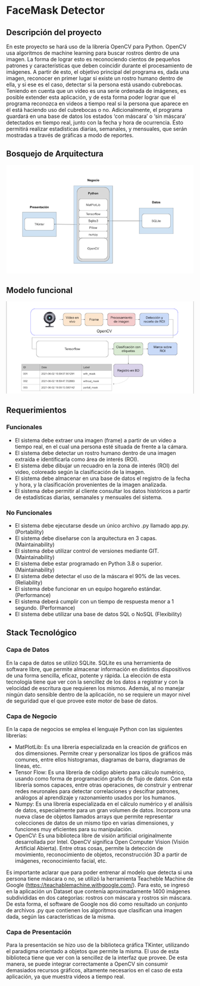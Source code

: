 # FaceMask Detector
## Descripción del proyecto
En este proyecto se hará uso de la librería OpenCV para Python. OpenCV usa algoritmos de machine learning para buscar rostros dentro de una imagen. La forma de lograr esto es reconociendo cientos de pequeños patrones y características que deben coincidir durante el procesamiento de imágenes.
A partir de esto, el objetivo principal del programa es, dada una imagen, reconocer en primer lugar si existe un rostro humano dentro de ella, y si ese es el caso, detectar si la persona está usando cubrebocas. Teniendo en cuenta que un video es una serie ordenada de imágenes, es posible extender esta aplicación, y de esta forma poder lograr que el programa reconozca en videos a tiempo real si la persona que aparece en él está haciendo uso del cubrebocas o no. 
Adicionalmente, el programa guardará en una base de datos  los estados ‘con máscara’ o ‘sin máscara’ detectados en tiempo real, junto con la fecha y hora de ocurrencia. Ésto permitirá realizar estadísticas diarias, semanales, y mensuales, que serán mostradas a través de gráficas a modo de reportes.

## Bosquejo de Arquitectura

![](Md_img\arquitectura.png "Arquitectura")
## Modelo funcional

![](Md_img\modelo_funcional.png "Funcionamiento")
## Requerimientos

### Funcionales

- El sistema debe extraer una imagen (frame) a partir de un video a tiempo real, en el cual una persona esté situada de frente a la cámara. 
- El sistema debe detectar un rostro humano dentro de una imagen extraída e identificarla como área de interés (ROI).
- El sistema debe dibujar un recuadro en la zona de interés (ROI) del video, coloreado según la clasificación de la imagen.
- El sistema debe almacenar en una base de datos el registro de la fecha y hora, y la clasificación provenientes de la imagen analizada.
- El sistema debe permitir al cliente consultar los datos históricos a partir de estadísticas diarias, semanales y mensuales del sistema.

### No Funcionales
- El sistema debe ejecutarse desde un único archivo .py llamado app.py. (Portability)
- El sistema debe diseñarse con la arquitectura en 3 capas. (Maintainability)
- El sistema debe utilizar control de versiones mediante GIT. (Maintainability)
- El sistema debe estar programado en Python 3.8 o superior. (Maintainability)
- El sistema debe detectar el uso de la máscara el 90% de las veces. (Reliability)
- El sistema debe funcionar en un equipo hogareño estándar. (Performance)
- El sistema deberá cumplir con un tiempo de respuesta menor a 1 segundo. (Performance)
- El sistema debe utilizar una base de datos SQL o NoSQL (Flexibility)

## Stack Tecnológico
### Capa de Datos
En la capa de datos se utilizó SQLite. SQLite es una herramienta de software libre, que permite almacenar información en distintos dispositivos  de una forma sencilla, eficaz, potente y rápida. La elección de esta tecnología tiene que ver con la sencillez de los datos a registrar y con la velocidad de escritura que requieren los mismos. Además, al no manejar ningún dato sensible dentro de la aplicación,  no se requiere un mayor nivel de seguridad que el que provee este motor de base de datos.

### Capa de Negocio

En la capa de negocios se emplea el lenguaje Python con las siguientes librerías:
- MatPlotLib: Es una librería especializada en la creación de gráficos en dos dimensiones. Permite crear y personalizar los tipos de gráficos más comunes, entre ellos histogramas, diagramas de barra, diagramas de líneas, etc.
- Tensor Flow: Es una librería de código abierto para cálculo numérico, usando como forma de programación grafos de flujo de datos. Con esta librería somos capaces, entre otras operaciones, de construir y entrenar redes neuronales para detectar correlaciones y descifrar patrones, análogos al aprendizaje y razonamiento usados por los humanos.
- Numpy: Es una librería especializada en el cálculo numérico y el análisis de datos, especialmente para un gran volumen de datos. Incorpora una nueva clase de objetos llamados arrays que permite representar colecciones de datos de un mismo tipo en varias dimensiones, y funciones muy eficientes para su manipulación.
- OpenCV: Es una biblioteca libre de visión artificial originalmente desarrollada por Intel. OpenCV significa Open Computer Vision (Visión Artificial Abierta). Entre otras cosas, permite la detección de movimiento, reconocimiento de objetos, reconstrucción 3D a partir de imágenes, reconocimiento facial, etc.

Es importante aclarar que para poder entrenar al modelo que detecta si una persona tiene máscara o no, se utilizó la herramienta Teacheble Machine de Google (https://teachablemachine.withgoogle.com/).
Para esto, se ingresó en la aplicación un Dataset que contenía aproximadamente 1400 imágenes subdivididas en dos categorías: rostros con máscara y rostros sin máscara. De esta forma, el software de Google nos dió como resultado un conjunto de archivos .py que contienen los algoritmos que clasifican una imagen dada, según las características de la misma. 

### Capa de Presentación
Para la presentación se hizo uso de la biblioteca gráfica TKinter, utilizando el paradigma orientado a objetos que permite la misma. El uso de esta biblioteca tiene que ver con la sencillez de la interfaz que provee. De esta manera, se puede integrar correctamente a OpenCV sin consumir demasiados recursos gráficos, altamente necesarios en el caso de esta aplicación, ya que muestra videos a tiempo real. 
